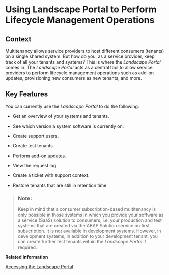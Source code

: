<!-- loio5eb70fb003954619b09224167a0afaa4 -->

# Using Landscape Portal to Perform Lifecycle Management Operations



<a name="loio5eb70fb003954619b09224167a0afaa4__section_jgb_4qp_qmb"/>

## Context

Multitenancy allows service providers to host different consumers \(tenants\) on a single shared system. But how do you, as a service provider, keep track of all your tenants and systems? This is where the *Landscape Portal* comes in. The *Landscape Portal* acts as a central tool to allow service providers to perform lifecycle management operations such as add-on updates, provisioning new consumers as new tenants, and more.



<a name="loio5eb70fb003954619b09224167a0afaa4__section_pfdb_bfm_rqp_qmb"/>

## Key Features

You can currently use the *Landscape Portal* to do the following:

-   Get an overview of your systems and tenants.

-   See which version a system software is currently on.

-   Create support users.

-   Create test tenants.

-   Perform add-on updates.

-   View the request log.

-   Create a ticket with support context.

-   Restore tenants that are still in retention time.


> ### Note:  
> Keep in mind that a consumer subscription-based multitenancy is only possible in those systems in which you provide your software as a service \(SaaS\) solution to consumers, i.e. your production and test systems that are created via the ABAP Solution service on first subscription. It is not available in development systems. However, in development systems, in addition to your development tenant, you can create further test tenants within the *Landscape Portal* if required.

**Related Information**  


[Accessing the Landscape Portal](accessing-the-landscape-portal-2e1e393.md)



